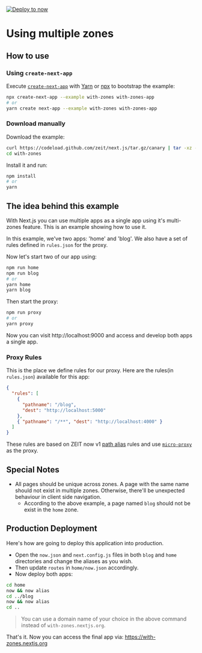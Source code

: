 [![Deploy to now](https://deploy.now.sh/static/button.svg)](https://deploy.now.sh/?repo=https://github.com/zeit/next.js/tree/master/examples/with-zones)

# Using multiple zones

## How to use

### Using `create-next-app`

Execute [`create-next-app`](https://github.com/segmentio/create-next-app) with [Yarn](https://yarnpkg.com/lang/en/docs/cli/create/) or [npx](https://github.com/zkat/npx#readme) to bootstrap the example:

```bash
npx create-next-app --example with-zones with-zones-app
# or
yarn create next-app --example with-zones with-zones-app
```

### Download manually

Download the example:

```bash
curl https://codeload.github.com/zeit/next.js/tar.gz/canary | tar -xz --strip=2 next.js-canary/examples/with-zones
cd with-zones
```

Install it and run:

```bash
npm install
# or
yarn
```

## The idea behind this example

With Next.js you can use multiple apps as a single app using it's multi-zones feature.
This is an example showing how to use it.

In this example, we've two apps: 'home' and 'blog'.
We also have a set of rules defined in `rules.json` for the proxy.

Now let's start two of our app using:

```bash
npm run home
npm run blog
# or
yarn home
yarn blog
```

Then start the proxy:

```bash
npm run proxy
# or
yarn proxy
```

Now you can visit http://localhost:9000 and access and develop both apps a single app.

### Proxy Rules

This is the place we define rules for our proxy. Here are the rules(in `rules.json`) available for this app:

```json
{
  "rules": [
    {
      "pathname": "/blog",
      "dest": "http://localhost:5000"
    },
    { "pathname": "/**", "dest": "http://localhost:4000" }
  ]
}
```

These rules are based on ZEIT now v1 [path alias](https://zeit.co/docs/features/path-aliases) rules and use [`micro-proxy`](https://github.com/zeit/micro-proxy) as the proxy.

## Special Notes

* All pages should be unique across zones. A page with the same name should not exist in multiple zones. Otherwise, there'll be unexpected behaviour in client side navigation.
  * According to the above example, a page named `blog` should not be exist in the `home` zone.

## Production Deployment

Here's how are going to deploy this application into production.

* Open the `now.json` and `next.config.js` files in both `blog` and `home` directories and change the aliases as you wish.
* Then update `routes` in `home/now.json` accordingly.
* Now deploy both apps:

```bash
cd home
now && now alias
cd ../blog
now && now alias
cd ..
```

> You can use a domain name of your choice in the above command instead of `with-zones.nextjs.org`.

That's it.
Now you can access the final app via: <https://with-zones.nextjs.org>
